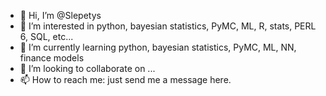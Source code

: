 - 👋 Hi, I’m @Slepetys
- 👀 I’m interested in python, bayesian statistics, PyMC, ML, R, stats, PERL 6, SQL, etc...
- 🌱 I’m currently learning python, bayesian statistics, PyMC, ML, NN, finance models
- 💞️ I’m looking to collaborate on ...
- 📫 How to reach me: just send me a message here.

<!---
Slepetys/Slepetys is a ✨ special ✨ repository because its `README.md` (this file) appears on your GitHub profile.
You can click the Preview link to take a look at your changes.
--->
